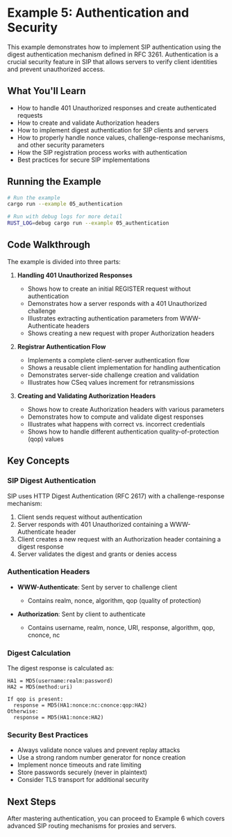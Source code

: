# Example 5: Authentication and Security

This example demonstrates how to implement SIP authentication using the digest authentication mechanism defined in RFC 3261. Authentication is a crucial security feature in SIP that allows servers to verify client identities and prevent unauthorized access.

## What You'll Learn

- How to handle 401 Unauthorized responses and create authenticated requests
- How to create and validate Authorization headers
- How to implement digest authentication for SIP clients and servers
- How to properly handle nonce values, challenge-response mechanisms, and other security parameters
- How the SIP registration process works with authentication
- Best practices for secure SIP implementations

## Running the Example

```bash
# Run the example
cargo run --example 05_authentication

# Run with debug logs for more detail
RUST_LOG=debug cargo run --example 05_authentication
```

## Code Walkthrough

The example is divided into three parts:

1. **Handling 401 Unauthorized Responses**
   - Shows how to create an initial REGISTER request without authentication
   - Demonstrates how a server responds with a 401 Unauthorized challenge
   - Illustrates extracting authentication parameters from WWW-Authenticate headers
   - Shows creating a new request with proper Authorization headers

2. **Registrar Authentication Flow**
   - Implements a complete client-server authentication flow
   - Shows a reusable client implementation for handling authentication
   - Demonstrates server-side challenge creation and validation
   - Illustrates how CSeq values increment for retransmissions

3. **Creating and Validating Authorization Headers**
   - Shows how to create Authorization headers with various parameters
   - Demonstrates how to compute and validate digest responses
   - Illustrates what happens with correct vs. incorrect credentials
   - Shows how to handle different authentication quality-of-protection (qop) values

## Key Concepts

### SIP Digest Authentication

SIP uses HTTP Digest Authentication (RFC 2617) with a challenge-response mechanism:

1. Client sends request without authentication
2. Server responds with 401 Unauthorized containing a WWW-Authenticate header
3. Client creates a new request with an Authorization header containing a digest response
4. Server validates the digest and grants or denies access

### Authentication Headers

- **WWW-Authenticate**: Sent by server to challenge client
  - Contains realm, nonce, algorithm, qop (quality of protection)
  
- **Authorization**: Sent by client to authenticate
  - Contains username, realm, nonce, URI, response, algorithm, qop, cnonce, nc

### Digest Calculation

The digest response is calculated as:
```
HA1 = MD5(username:realm:password)
HA2 = MD5(method:uri)

If qop is present:
  response = MD5(HA1:nonce:nc:cnonce:qop:HA2)
Otherwise:
  response = MD5(HA1:nonce:HA2)
```

### Security Best Practices

- Always validate nonce values and prevent replay attacks
- Use a strong random number generator for nonce creation
- Implement nonce timeouts and rate limiting
- Store passwords securely (never in plaintext)
- Consider TLS transport for additional security

## Next Steps

After mastering authentication, you can proceed to Example 6 which covers advanced SIP routing mechanisms for proxies and servers. 